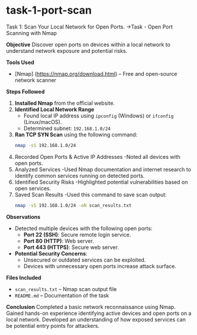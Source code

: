 # task-1-port-scan
Task 1: Scan Your Local Network for Open Ports.
->Task - Open Port Scanning with Nmap

**Objective**
Discover open ports on devices within a local network to understand network exposure and potential risks.

**Tools Used**
- [Nmap] (https://nmap.org/download.html) – Free and open-source network scanner  

**Steps Followed**

1. **Installed Nmap** from the official website.
2. **Identified Local Network Range**  
   - Found local IP address using `ipconfig` (Windows) or `ifconfig` (Linux/macOS).  
   - Determined subnet: `192.168.1.0/24`
3. **Ran TCP SYN Scan** using the following command:
   ```bash
   nmap -sS 192.168.1.0/24
4. Recorded Open Ports & Active IP Addresses
   -Noted all devices with open ports.
5. Analyzed Services
   -Used Nmap documentation and internet research to identify common services running on detected ports.
6. Identified Security Risks
   -Highlighted potential vulnerabilities based on open services.
7. Saved Scan Results
   -Used this command to save scan output:
   ```bash
   nmap -sS 192.168.1.0/24 -oN scan_results.txt

**Observations**

- Detected multiple devices with the following open ports:
  - **Port 22 (SSH)**: Secure remote login service.
  - **Port 80 (HTTP)**: Web server.
  - **Port 443 (HTTPS)**: Secure web server.
- **Potential Security Concerns**:
  - Unsecured or outdated services can be exploited.
  - Devices with unnecessary open ports increase attack surface.

**Files Included**
- `scan_results.txt` – Nmap scan output file
- `README.md` – Documentation of the task

**Conclusion**
Completed a basic network reconnaissance using Nmap. Gained hands-on experience identifying active devices and open ports on a local network. Developed an understanding of how exposed services can be potential entry points for attackers.
